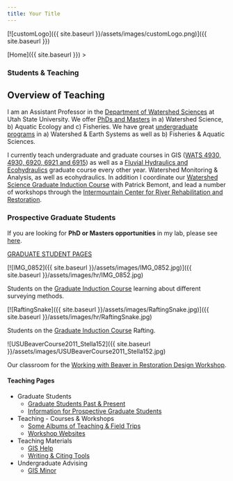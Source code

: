 ```yaml
---
title: Your Title
---
```


[![customLogo]({{ site.baseurl }}/assets/images/customLogo.png)]({{ site.baseurl }})

[Home]({{ site.baseurl }})‎ >

### Students & Teaching

## Overview of Teaching

I am an Assistant Professor in the [Department of Watershed Sciences](http://www.google.com/url?q=http%3A%2F%2Fwww.cnr.usu.edu%2Fwats%2F&sa=D&sntz=1&usg=AFrqEzfYa_A51bJoDBh-uTkiV70HG0CanQ) at Utah State University. We offer [PhDs and Masters](http://www.google.com/url?q=http%3A%2F%2Fwww.cnr.usu.edu%2Fwats%2Fhtm%2Fgraduate-program&sa=D&sntz=1&usg=AFrqEzcdF-epug6LK6aTyXlxIOhaLU3SsA) in a) Watershed Science, b) Aquatic Ecology and c) Fisheries. We have great [undergraduate programs](http://www.google.com/url?q=http%3A%2F%2Fwww.cnr.usu.edu%2Fwats%2Fhtm%2Fundergraduate-program&sa=D&sntz=1&usg=AFrqEzdxOD8_b2DVR1mt1I6aVUwIeGwEAg) in a) Watershed & Earth Systems as well as b) Fisheries & Aquatic Sciences.

I currently teach undergraduate and graduate courses in GIS ([WATS 4930, 4930, 6920, 6921 and 6915](http://gis.joewheaton.org/)) as well as a [Fluvial Hydraulics and Ecohydraulics](http://fluvial.joewheaton.org/) graduate course every other year.  Watershed Monitoring & Analysis, as well as ecohydraulics. In addition I coordinate our [Watershed Science Graduate Induction Course](https://sites.google.com/site/watsgic/) with Patrick Bemont, and lead a number of workshops through the [Intermountain Center for River Rehabilitation and Restoration](http://www.cnr.usu.edu/icrrr/).



### Prospective Graduate Students

If you are looking for **PhD or Masters opportunities** in my lab, please see [here](http://www.joewheaton.org/Home/students-teaching/graduate-students/information-for-prospective-graduate-students). 

[GRADUATE STUDENT PAGES](http://www.joewheaton.org/Home/students-teaching/graduate-students)

[![IMG_0852]({{ site.baseurl }}/assets/images/IMG_0852.jpg)]({{ site.baseurl }}/assets/images/hr/IMG_0852.jpg)

Students on the [Graduate Induction Course](https://sites.google.com/site/watsgic/) learning about different surveying methods.

[![RaftingSnake]({{ site.baseurl }}/assets/images/RaftingSnake.jpg)]({{ site.baseurl }}/assets/images/hr/RaftingSnake.jpg)

Students on the [Graduate Induction Course](https://sites.google.com/site/watsgic/) Rafting.

![USUBeaverCourse2011_Stella152]({{ site.baseurl }}/assets/images/USUBeaverCourse2011_Stella152.jpg)

Our classroom for the [Working with Beaver in Restoration Design Workshop](http://beaver.joewheaton.org/). 

#### Teaching Pages

- Graduate Students
  - [Graduate Students Past & Present](http://www.joewheaton.org/Home/students-teaching/graduate-students/current-graduate-students)
  - [Information for Prospective Graduate Students](http://www.joewheaton.org/Home/students-teaching/graduate-students/information-for-prospective-graduate-students)
- Teaching - Courses & Workshops
  - [Some Albums of Teaching & Field Trips](http://www.joewheaton.org/Home/students-teaching/courses/some-albums-of-teaching-field-trips)
  - [Workshop Websites](http://www.joewheaton.org/Home/students-teaching/courses/workshop-websites)
- Teaching Materials
  - [GIS Help](http://www.joewheaton.org/Home/students-teaching/teaching-materials/gis-help)
  - [Writing & Citing Tools](http://www.joewheaton.org/Home/students-teaching/teaching-materials/writing-citing-tools)
- Undergraduate Advising
  - [GIS Minor](http://www.joewheaton.org/Home/students-teaching/undergraduate-advising/gis-minor)